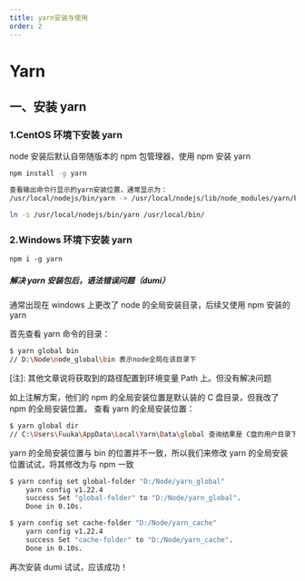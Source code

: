 ```yaml
---
title: yarn安装与使用
order: 2
---
```


# Yarn

## 一、安装 yarn

### 1.CentOS 环境下安装 yarn

node 安装后默认自带随版本的 npm 包管理器，使用 npm 安装 yarn

```sh
npm install -g yarn

查看输出命令行显示的yarn安装位置，通常显示为：
/usr/local/nodejs/bin/yarn -> /usr/local/nodejs/lib/node_modules/yarn/bin/yarn.js

ln -s /usr/local/nodejs/bin/yarn /usr/local/bin/
```

### 2.Windows 环境下安装 yarn

    npm i -g yarn

##### 解决 yarn 安装包后，语法错误问题（dumi）

通常出现在 windows 上更改了 node 的全局安装目录，后续又使用 npm 安装的 yarn

首先查看 yarn 命令的目录：

```sh
$ yarn global bin
// D:\Node\node_global\bin 表示node全局在该目录下
```

[注]: 其他文章说将获取到的路径配置到环境变量 Path 上。但没有解决问题

如上注解方案，他们的 npm 的全局安装位置是默认装的 C 盘目录，但我改了 npm 的全局安装位置。
查看 yarn 的全局安装位置：

```sh
$ yarn global dir
// C:\Users\Fuuka\AppData\Local\Yarn\Data\global 查询结果是 C盘的用户目录下，有问题，因此要改
```

yarn 的全局安装位置与 bin 的位置并不一致，所以我们来修改 yarn 的全局安装位置试试，将其修改为与 npm 一致

```sh
$ yarn config set global-folder "D:/Node/yarn_global"
    yarn config v1.22.4
    success Set "global-folder" to "D:/Node/yarn_global".
    Done in 0.10s.

$ yarn config set cache-folder "D:/Node/yarn_cache"
    yarn config v1.22.4
    success Set "cache-folder" to "D:/Node/yarn_cache".
    Done in 0.10s.
```

再次安装 dumi 试试，应该成功！
